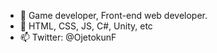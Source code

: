 - 👀 Game developer, Front-end web developer.
- 🌱 HTML, CSS, JS, C#, Unity, etc
- 📫 Twitter: @OjetokunF

<!---
FemiOje/FemiOje is a ✨ special ✨ repository because its `README.md` (this file) appears on your GitHub profile.
You can click the Preview link to take a look at your changes.
--->
